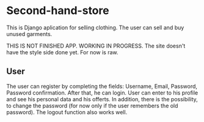 # Second-hand-store
This is Django aplication for selling clothing. The user can sell and buy unused garments.<br>

THIS IS NOT FINISHED APP. WORKING IN PROGRESS.
The site doesn't have the style side done yet. For now is raw.<br>

## User
The user can register by completing the fields: Username, Email, Password, Password confirmation. After that, he can login.
User can enter to his profile and see his personal data and his offerts. In addition, there is the possibility, to change the password (for now only if the user remembers the old password).
The logout function also works well.


